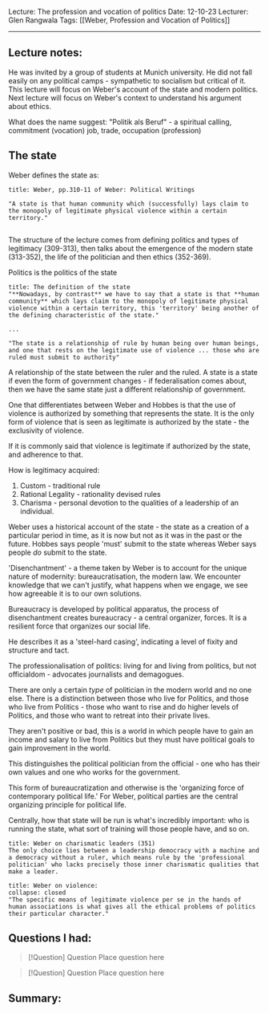 Lecture: The profession and vocation of politics
Date: 12-10-23
Lecturer: Glen Rangwala
Tags: [[Weber, Profession and Vocation of Politics]]

---
## Lecture notes:

He was invited by a group of students at Munich university.
He did not fall easily on any political camps - sympathetic to socialism but critical of it.
This lecture will focus on Weber's account of the state and modern politics.
Next lecture will focus on Weber's context to understand his argument about ethics.

What does the name suggest: "Politik als Beruf" - a spiritual calling, commitment (vocation) job, trade, occupation (profession)

## The state

Weber defines the state as:
```ad-quote
title: Weber, pp.310-11 of Weber: Political Writings

"A state is that human community which (successfully) lays claim to the monopoly of legitimate physical violence within a certain territory."


```

The structure of the lecture comes from defining politics and types of legitimacy (309-313), then talks about the emergence of the modern state (313-352), the life of the politician and then ethics (352-369).

Politics is the politics of the state

```ad-quote
title: The definition of the state
"**Nowadays, by contrast** we have to say that a state is that **human community** which lays claim to the monopoly of legitimate physical violence within a certain territory, this 'territory' being another of the defining characteristic of the state."

...

"The state is a relationship of rule by human being over human beings, and one that rests on the legitimate use of violence ... those who are ruled must submit to authority"
```

A relationship of the state between the ruler and the ruled.
A state is a state if even the form of government changes - if federalisation comes about, then we have the same state just a different relationship of government.

One that differentiates between Weber and Hobbes is that the use of violence is authorized by something that represents the state. It is the only form of violence that is seen as legitimate is authorized by the state - the exclusivity of violence.

If it is commonly said that violence is legitimate if authorized by the state, and adherence to that.

How is legitimacy acquired:
1. Custom - traditional rule
2. Rational Legality - rationality devised rules
3. Charisma - personal devotion to the qualities of a leadership of an individual.

Weber uses a historical account of the state - the state as a creation of a particular period in time, as it is now but not as it was in the past or the future. Hobbes says people 'must' submit to the state whereas Weber says people *do* submit to the state.

'Disenchantment' - a theme taken by Weber is to account for the unique nature of modernity: bureaucratisation, the modern law. We encounter knowledge that we can't justify, what happens when we engage, we see how agreeable it is to our own solutions.

Bureaucracy is developed by political apparatus, the process of disenchantment creates bureaucracy - a central organizer, forces. It is a resilient force that organizes our social life.

He describes it as a 'steel-hard casing', indicating a level of fixity and structure and tact.

The professionalisation of politics: living for and living from politics, but not officialdom - advocates journalists and demagogues.

There are only a certain *type* of politician in the modern world and no one else.
There is a distinction between those who live for Politics, and those who live from Politics - those who want to rise and do higher levels of Politics, and those who want to retreat into their private lives.

They aren't positive or bad, this is a world in which people have to gain an income and salary to live from Politics but they must have political goals to gain improvement in the world.

This distinguishes the political politician from the official - one who has their own values and one who works for the government.

This form of bureaucratization and otherwise is the 'organizing force of contemporary political life.' For Weber, political parties are the central organizing principle for political life.

Centrally, how that state will be run is what's incredibly important: who is running the state, what sort of training will those people have, and so on.

```ad-quote
title: Weber on charismatic leaders (351)
The only choice lies between a leadership democracy with a machine and a democracy without a ruler, which means rule by the 'professional politician' who lacks precisely those inner charismatic qualities that make a leader.

```

```ad-quote
title: Weber on violence:
collapse: closed
"The specific means of legitimate violence per se in the hands of human associations is what gives all the ethical problems of politics their particular character."
```

## Questions I had:

> [!Question] Question
> Place question here


> [!Question] Question
> Place question here
## Summary: